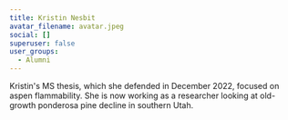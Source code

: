 ```yaml
---
title: Kristin Nesbit
avatar_filename: avatar.jpeg
social: []
superuser: false
user_groups:
  - Alumni
---
```

K﻿ristin's MS thesis, which she defended in December 2022, focused on aspen flammability. She is now working as a researcher looking at old-growth ponderosa pine decline in southern Utah.